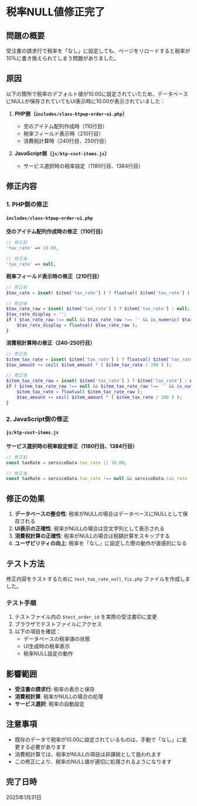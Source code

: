 # 税率NULL値修正完了

## 問題の概要

受注書の請求行で税率を「なし」に設定しても、ページをリロードすると税率が10%に書き換えられてしまう問題がありました。

## 原因

以下の箇所で税率のデフォルト値が10.00に設定されていたため、データベースにNULLが保存されていてもUI表示時に10.00が表示されていました：

1. **PHP側（`includes/class-ktpwp-order-ui.php`）**
   - 空のアイテム配列作成時（110行目）
   - 税率フィールド表示時（210行目）
   - 消費税計算時（240行目、250行目）

2. **JavaScript側（`js/ktp-cost-items.js`）**
   - サービス選択時の税率設定（1180行目、1384行目）

## 修正内容

### 1. PHP側の修正

#### `includes/class-ktpwp-order-ui.php`

**空のアイテム配列作成時の修正（110行目）**
```php
// 修正前
'tax_rate' => 10.00,

// 修正後
'tax_rate' => null,
```

**税率フィールド表示時の修正（210行目）**
```php
// 修正前
$tax_rate = isset( $item['tax_rate'] ) ? floatval( $item['tax_rate'] ) : 10.00;

// 修正後
$tax_rate_raw = isset( $item['tax_rate'] ) ? $item['tax_rate'] : null;
$tax_rate_display = '';
if ( $tax_rate_raw !== null && $tax_rate_raw !== '' && is_numeric( $tax_rate_raw ) ) {
    $tax_rate_display = floatval( $tax_rate_raw );
}
```

**消費税計算時の修正（240-250行目）**
```php
// 修正前
$item_tax_rate = isset( $item['tax_rate'] ) ? floatval( $item['tax_rate'] ) : 10.00;
$tax_amount += ceil( $item_amount * ( $item_tax_rate / 100 ) );

// 修正後
$item_tax_rate_raw = isset( $item['tax_rate'] ) ? $item['tax_rate'] : null;
if ( $item_tax_rate_raw !== null && $item_tax_rate_raw !== '' && is_numeric( $item_tax_rate_raw ) ) {
    $item_tax_rate = floatval( $item_tax_rate_raw );
    $tax_amount += ceil( $item_amount * ( $item_tax_rate / 100 ) );
}
```

### 2. JavaScript側の修正

#### `js/ktp-cost-items.js`

**サービス選択時の税率設定修正（1180行目、1384行目）**
```javascript
// 修正前
const taxRate = serviceData.tax_rate || 10.00;

// 修正後
const taxRate = serviceData.tax_rate !== null && serviceData.tax_rate !== undefined && serviceData.tax_rate !== '' ? serviceData.tax_rate : '';
```

## 修正の効果

1. **データベースの整合性**: 税率がNULLの場合はデータベースにNULLとして保存される
2. **UI表示の正確性**: 税率がNULLの場合は空文字列として表示される
3. **消費税計算の正確性**: 税率がNULLの場合は税額計算をスキップする
4. **ユーザビリティの向上**: 税率を「なし」に設定した際の動作が直感的になる

## テスト方法

修正内容をテストするために `test_tax_rate_null_fix.php` ファイルを作成しました。

### テスト手順

1. テストファイル内の `$test_order_id` を実際の受注書IDに変更
2. ブラウザでテストファイルにアクセス
3. 以下の項目を確認：
   - データベースの税率値の状態
   - UI生成時の税率表示
   - 税率NULL設定の動作

## 影響範囲

- **受注書の請求行**: 税率の表示と保存
- **消費税計算**: 税率がNULLの場合の処理
- **サービス選択**: 税率の自動設定

## 注意事項

- 既存のデータで税率が10.00に設定されているものは、手動で「なし」に変更する必要があります
- 消費税計算では、税率がNULLの項目は非課税として扱われます
- この修正により、税率のNULL値が適切に処理されるようになります

## 完了日時

2025年1月31日 